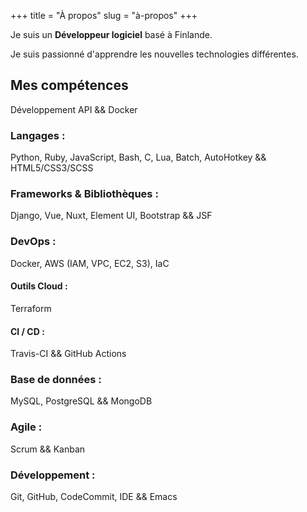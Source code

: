 +++
title = "À propos"
slug = "à-propos"
+++

Je suis un **Développeur logiciel** basé à Finlande.

Je suis passionné d'apprendre les nouvelles technologies différentes.

## Mes compétences

Développement API && Docker

### Langages :

Python, Ruby, JavaScript, Bash, C, Lua, Batch, AutoHotkey && HTML5/CSS3/SCSS

### Frameworks & Bibliothèques :

Django, Vue, Nuxt, Element UI, Bootstrap && JSF

### DevOps :

Docker, AWS (IAM, VPC, EC2, S3), IaC

#### Outils Cloud :

Terraform

#### CI / CD :

Travis-CI && GitHub Actions

### Base de données :

MySQL, PostgreSQL && MongoDB

### Agile :

Scrum && Kanban

### Développement :

Git, GitHub, CodeCommit, IDE && Emacs
